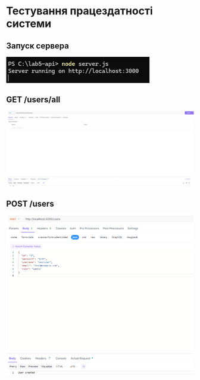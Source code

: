# Тестування працездатності системи

## Запуск сервера

![Запуск сервера](../images/111.jpg)

## GET /users/all

![Запуск сервера](/images/112.jpg)

## POST /users

![Запуск сервера](/images/113.jpg)
